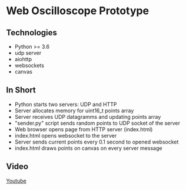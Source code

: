 # Web Oscilloscope Prototype

## Technologies

* Python >= 3.6
* udp server
* aiohttp
* websockets
* canvas

## In Short

* Python starts two servers: UDP and HTTP
* Server allocates memory for uint16_t points array
* Server receives UDP datagramms and updating points array
* "sender.py" script sends random points to UDP socket of the server
* Web browser opens page from HTTP server (index.html)
* index.html opens websocket to the server
* Server sends current points every 0.1 second to opened websocket
* index.html draws points on canvas on every server message

## Video

[Youtube](https://youtu.be/kylLA-0pHLY)
